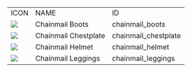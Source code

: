 <table>
	<tablebody>
		<tr>
			<td>ICON</td>
			<td>NAME</td>
			<td>ID</td>
		</tr>
		<tr>
			<td><img src="C:/Users/seese/Files/Projects/MC_datapacks/recipe_auto_manual/LemonTea_auto_recipes/output/mc_icon/combat/chainmail_boots.png"></td>
			<td>Chainmail Boots</td>
			<td>chainmail_boots</td>
		</tr>
		<tr>
			<td><img src="C:/Users/seese/Files/Projects/MC_datapacks/recipe_auto_manual/LemonTea_auto_recipes/output/mc_icon/combat/chainmail_chestplate.png"></td>
			<td>Chainmail Chestplate</td>
			<td>chainmail_chestplate</td>
		</tr>
		<tr>
			<td><img src="C:/Users/seese/Files/Projects/MC_datapacks/recipe_auto_manual/LemonTea_auto_recipes/output/mc_icon/combat/chainmail_helmet.png"></td>
			<td>Chainmail Helmet</td>
			<td>chainmail_helmet</td>
		</tr>
		<tr>
			<td><img src="C:/Users/seese/Files/Projects/MC_datapacks/recipe_auto_manual/LemonTea_auto_recipes/output/mc_icon/combat/chainmail_leggings.png"></td>
			<td>Chainmail Leggings</td>
			<td>chainmail_leggings</td>
		</tr>
	</tablebody>
</table>